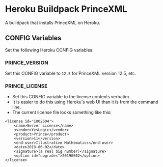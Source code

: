 # Heroku Buildpack PrinceXML

A buildpack that installs PrinceXML on Heroku.

## CONFIG Variables

Set the following Heroku CONFIG variables.

### PRINCE_VERSION

Set this CONFIG variable to `12.5` for PrinceXML version 12.5, etc.

### PRINCE_LICENSE

* Set this CONFIG variable to the license contents verbatim.
* It is easier to do this using Heroku's web UI than it is from the command line.
* The current license file looks something like this:
```
<license id="1002504">
    <name>Server License</name>
    <vendor>YesLogic</vendor>
    <product>Prince</product>
    <version>11</version>
    <end-user>Illustrative Mathematics</end-user>
    <date>2018-06-02</date>
    <signature>(a real big number)</signature>
    <option id="upgrades">20190602</option>
</license>
```
